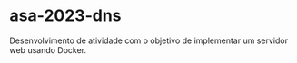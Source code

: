 # asa-2023-dns
Desenvolvimento de atividade com o objetivo de implementar um servidor web usando Docker.

